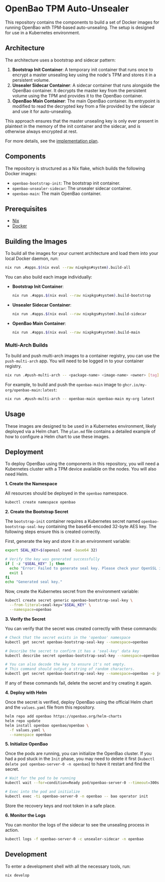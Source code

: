 # OpenBao TPM Auto-Unsealer

This repository contains the components to build a set of Docker images for running OpenBao with TPM-based auto-unsealing. The setup is designed for use in a Kubernetes environment.

## Architecture

The architecture uses a bootstrap and sidecar pattern:

1.  **Bootstrap Init Container**: A temporary init container that runs once to encrypt a master unsealing key using the node's TPM and stores it in a persistent volume.
2.  **Unsealer Sidecar Container**: A sidecar container that runs alongside the OpenBao container. It decrypts the master key from the persistent volume using the TPM and provides it to the OpenBao container.
3.  **OpenBao Main Container**: The main OpenBao container. Its entrypoint is modified to read the decrypted key from a file provided by the sidecar and use it for auto-unsealing.

This approach ensures that the master unsealing key is only ever present in plaintext in the memory of the init container and the sidecar, and is otherwise always encrypted at rest.

For more details, see the [implementation plan](plan.md).

## Components

The repository is structured as a Nix flake, which builds the following Docker images:

*   `openbao-bootstrap-init`: The bootstrap init container.
*   `openbao-unsealer-sidecar`: The unsealer sidecar container.
*   `openbao-main`: The main OpenBao container.

## Prerequisites

*   [Nix](https://nixos.org/download.html)
*   [Docker](https://docs.docker.com/get-docker/)

## Building the Images

To build all the images for your current architecture and load them into your local Docker daemon, run:

```bash
nix run .#apps.$(nix eval --raw nixpkgs#system).build-all
```

You can also build each image individually:

*   **Bootstrap Init Container**:
    ```bash
    nix run .#apps.$(nix eval --raw nixpkgs#system).build-bootstrap
    ```
*   **Unsealer Sidecar Container**:
    ```bash
    nix run .#apps.$(nix eval --raw nixpkgs#system).build-sidecar
    ```
*   **OpenBao Main Container**:
    ```bash
    nix run .#apps.$(nix eval --raw nixpkgs#system).build-main
    ```

### Multi-Arch Builds

To build and push multi-arch images to a container registry, you can use the `push-multi-arch` app. You will need to be logged in to your container registry.

```bash
nix run .#push-multi-arch -- <package-name> <image-name> <owner> [tag]
```

For example, to build and push the `openbao-main` image to `ghcr.io/my-org/openbao-main:latest`:

```bash
nix run .#push-multi-arch -- openbao-main openbao-main my-org latest
```

## Usage

These images are designed to be used in a Kubernetes environment, likely deployed via a Helm chart. The `plan.md` file contains a detailed example of how to configure a Helm chart to use these images.

## Deployment

To deploy OpenBao using the components in this repository, you will need a Kubernetes cluster with a TPM device available on the nodes. You will also need Helm.

**1. Create the Namespace**

All resources should be deployed in the `openbao` namespace.

```bash
kubectl create namespace openbao
```

**2. Create the Bootstrap Secret**

The `bootstrap-init` container requires a Kubernetes secret named `openbao-bootstrap-seal-key` containing the base64-encoded 32-byte AES key. The following steps ensure this is created correctly.

First, generate the key and store it in an environment variable:

```bash
export SEAL_KEY=$(openssl rand -base64 32)

# Verify the key was generated successfully
if [ -z "$SEAL_KEY" ]; then
  echo "Error: Failed to generate seal key. Please check your OpenSSL installation."
  exit 1
fi
echo "Generated seal key."
```

Now, create the Kubernetes secret from the environment variable:

```bash
kubectl create secret generic openbao-bootstrap-seal-key \
  --from-literal=seal-key="$SEAL_KEY" \
  --namespace=openbao
```

**3. Verify the Secret**

You can verify that the secret was created correctly with these commands:

```bash
# Check that the secret exists in the 'openbao' namespace
kubectl get secret openbao-bootstrap-seal-key --namespace=openbao

# Describe the secret to confirm it has a 'seal-key' data key
kubectl describe secret openbao-bootstrap-seal-key --namespace=openbao

# You can also decode the key to ensure it's not empty.
# This command should output a string of random characters.
kubectl get secret openbao-bootstrap-seal-key --namespace=openbao -o jsonpath='{.data.seal-key}' | base64 --decode
```

If any of these commands fail, delete the secret and try creating it again.

**4. Deploy with Helm**

Once the secret is verified, deploy OpenBao using the official Helm chart and the `values.yaml` file from this repository.

```bash
helm repo add openbao https://openbao.org/helm-charts
helm repo update
helm install openbao openbao/openbao \
  -f values.yaml \
  --namespace openbao
```

**5. Initialize OpenBao**

Once the pods are running, you can initialize the OpenBao cluster. If you had a pod stuck in the `Init` phase, you may need to delete it first (`kubectl delete pod openbao-server-0 -n openbao`) to have it restart and find the secret.

```bash
# Wait for the pod to be running
kubectl wait --for=condition=Ready pod/openbao-server-0 --timeout=300s -n openbao

# Exec into the pod and initialize
kubectl exec -ti openbao-server-0 -n openbao -- bao operator init
```

Store the recovery keys and root token in a safe place.

**6. Monitor the Logs**

You can monitor the logs of the sidecar to see the unsealing process in action.

```bash
kubectl logs -f openbao-server-0 -c unsealer-sidecar -n openbao
```

## Development

To enter a development shell with all the necessary tools, run:

```bash
nix develop
```
